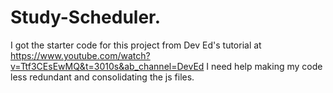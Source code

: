 ﻿# Study-Scheduler.
I got the starter code for this project from Dev Ed's tutorial at https://www.youtube.com/watch?v=Ttf3CEsEwMQ&t=3010s&ab_channel=DevEd
I need help making my code less redundant and consolidating the js files.

